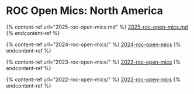 # ROC Open Mics: North America

{% content-ref url="2025-roc-open-mics.md" %}
[2025-roc-open-mics.md](2025-roc-open-mics.md)
{% endcontent-ref %}

{% content-ref url="2024-roc-open-mics/" %}
[2024-roc-open-mics](2024-roc-open-mics/)
{% endcontent-ref %}

{% content-ref url="2023-roc-open-mics/" %}
[2023-roc-open-mics](2023-roc-open-mics/)
{% endcontent-ref %}

{% content-ref url="2022-roc-open-mics/" %}
[2022-roc-open-mics](2022-roc-open-mics/)
{% endcontent-ref %}

